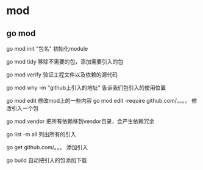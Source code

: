# mod

## go mod
go mod init "包名" 初始化module

go mod tidy 移除不需要的包，添加需要引入的包

go mod verify 验证工程文件以及依赖的源代码

go mod why -m "github上引入的地址" 告诉我们包引入的使用位置

go mod edit 修改mod上的一些内容
go mod edit -require github.com/。。。。    修改引入一个包

go mod vendor 把所有依赖移到vendor目录，会产生依赖冗余

go list -m all 列出所有的引入

go get github.com/。。。 添加引入

go build 自动把引入的包添加下载